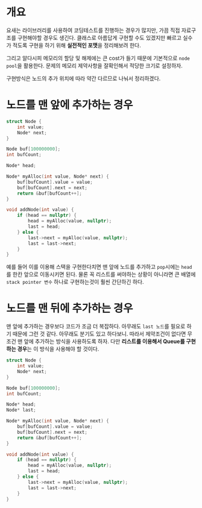 # 개요

요새는 라이브러리를 사용하여 코딩테스트를 진행하는 경우가 많지만, 가끔 직접 자료구조를 구현해야할 경우도 생긴다. 클래스로 아름답게 구현할 수도 있겠지만 빠르고 실수가 적도록 구현을 하기 위해 **실전적인 포맷**을 정리해보려 한다.

그리고 알다시피 메모리의 할당 및 해제에는 큰 cost가 들기 때문에 기본적으로 `node pool`을 활용한다. 문제의 메모리 제약사항을 잘확인해서 적당한 크기로 설정하자.

구현방식은 노드의 추가 위치에 따라 약간 다르므로 나눠서 정리하겠다.

# 노드를 맨 앞에 추가하는 경우

```cpp
struct Node {
	int value;
	Node* next;
}

Node buf[100000000];
int bufCount;

Node* head;

Node* myAlloc(int value, Node* next) {
	buf[bufCount].value = value;
	buf[bufCount].next = next;
	return &buf[bufCount++];
}

void addNode(int value) {
	if (head == nullptr) {
		head = myAlloc(value, nullptr);
		last = head;
	} else {
		last->next = myAlloc(value, nullptr);
		last = last->next;
	}
}
```

예를 들어 이를 이용해 스택을 구현한다치면 맨 앞에 노드를 추가하고 `pop`시에는 `head`를 한칸 앞으로 이동시키면 된다. 물론 꼭 리스트를 써야하는 상황이 아니라면 큰 배열에 `stack pointer 변수` 하나로 구현하는것이 훨씬 간단하긴 하다.

# 노드를 맨 뒤에 추가하는 경우

맨 앞에 추가하는 경우보다 코드가 조금 더 복잡하다. 아무래도 `last 노드`를 필요로 하기 때문에 그런 것 같다. 아무래도 분기도 있고 하다보니. 따라서 제약조건이 없다면 무조건 맨 앞에 추가하는 방식을 사용하도록 하자. 다만 **리스트를 이용해서 Queue를 구현하는 경우**는 이 방식을 사용해야 할 것이다.

```cpp
struct Node {
	int value;
	Node* next;
}

Node buf[100000000];
int bufCount;

Node* head;
Node* last;

Node* myAlloc(int value, Node* next) {
	buf[bufCount].value = value;
	buf[bufCount].next = next;
	return &buf[bufCount++];
}

void addNode(int value) {
	if (head == nullptr) {
		head = myAlloc(value, nullptr);
		last = head;
	} else {
		last->next = myAlloc(value, nullptr);
		last = last->next;
	}
}
```
